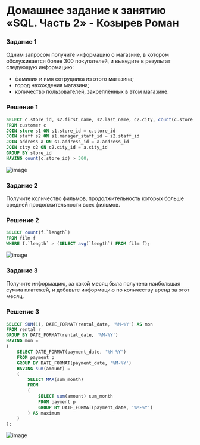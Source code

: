 # Домашнее задание к занятию «SQL. Часть 2» - Козырев Роман

### Задание 1

Одним запросом получите информацию о магазине, в котором обслуживается более 300 покупателей, и выведите в результат следующую информацию: 
- фамилия и имя сотрудника из этого магазина;
- город нахождения магазина;
- количество пользователей, закреплённых в этом магазине.

### Решение 1

```sql
SELECT c.store_id, s2.first_name, s2.last_name, c2.city, count(c.store_id)
FROM customer c
JOIN store s1 ON s1.store_id = c.store_id 
JOIN staff s2 ON s1.manager_staff_id = s2.staff_id 
JOIN address a ON s1.address_id = a.address_id 
JOIN city c2 ON c2.city_id = a.city_id 
GROUP BY store_id
HAVING count(c.store_id) > 300;
```
![image](https://github.com/user-attachments/assets/7909222e-a425-413a-b566-6855bd4d969e)

### Задание 2

Получите количество фильмов, продолжительность которых больше средней продолжительности всех фильмов.

### Решение 2

```sql
SELECT count(f.`length`)
FROM film f 
WHERE f.`length` > (SELECT avg(`length`) FROM film f);
```
![image](https://github.com/user-attachments/assets/6bd8eea8-deea-4642-b360-403fde3c7c24)

### Задание 3

Получите информацию, за какой месяц была получена наибольшая сумма платежей, и добавьте информацию по количеству аренд за этот месяц.

### Решение 3

```sql
SELECT SUM(1), DATE_FORMAT(rental_date, '%M-%Y') AS mon
FROM rental r 
GROUP BY DATE_FORMAT(rental_date, '%M-%Y')
HAVING mon = 
(
	SELECT DATE_FORMAT(payment_date, '%M-%Y')
	FROM payment p 
	GROUP BY DATE_FORMAT(payment_date, '%M-%Y')
	HAVING sum(amount) = 
	(
		SELECT MAX(sum_month)
		FROM 
		(
			SELECT sum(amount) sum_month
			FROM payment p 
			GROUP BY DATE_FORMAT(payment_date, '%M-%Y')
		) AS maximum
	)
);
```
![image](https://github.com/user-attachments/assets/c287ce18-a4e1-4ee9-8245-7b608df72702)
